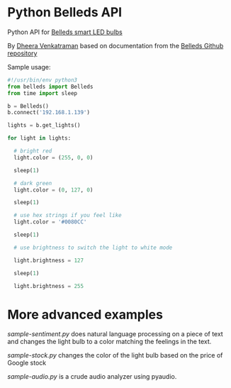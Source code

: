 Python Belleds API
==================

Python API for [Belleds smart LED bulbs](http://belleds.com/)

By [Dheera Venkatraman](http://dheera.net) based on documentation from the [Belleds Github repository](https://github.com/BelledsQ/QStation_API)

Sample usage:

```python
#!/usr/bin/env python3
from belleds import Belleds
from time import sleep

b = Belleds()
b.connect('192.168.1.139')

lights = b.get_lights()

for light in lights:

  # bright red
  light.color = (255, 0, 0)

  sleep(1)

  # dark green
  light.color = (0, 127, 0)

  sleep(1)

  # use hex strings if you feel like
  light.color = '#0080CC'

  sleep(1)

  # use brightness to switch the light to white mode

  light.brightness = 127

  sleep(1)

  light.brightness = 255
```

# More advanced examples
*sample-sentiment.py* does natural language processing on a piece of text and changes the light bulb to a color matching the feelings in the text.

*sample-stock.py* changes the color of the light bulb based on the price of Google stock

*sample-audio.py* is a crude audio analyzer using pyaudio.

